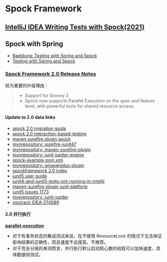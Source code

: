 # Spock Framework

## [IntelliJ IDEA Writing Tests with Spock(2021)](https://www.youtube.com/watch?v=i5Qu3qYOfsM&t=168s)

## Spock with Spring

* [Baeldung: Testing with Spring and Spock](https://www.baeldung.com/spring-spock-testing)
* [Testing with Spring and Spock](https://www.baeldung.com/spring-spock-testing)

### [Spock Framework 2.0 Release Notes](https://spockframework.org/spock/docs/2.0/release_notes.html)

较为重要的升级理由：

> * Support for Groovy 3
> * Spock now supports Parallel Execution on the spec and feature level, with powerful tools for shared resource access.

#### Update to 2.0 data links

* [spock 2.0 migration guide](https://spockframework.org/spock/docs/2.0/migration_guide.html)
* [spock 2.0 interaction-based-testing](https://spockframework.org/spock/docs/2.0/interaction_based_testing.html#interaction-based-testing)
* [maven surefire plugin spock](https://maven.apache.org/surefire/maven-surefire-plugin/examples/spock.html)
* [mvnrepository: surefire-junit47](https://mvnrepository.com/artifact/org.apache.maven.surefire/surefire-junit47)
* [mvnrepository: maven-surefire-plugin](https://mvnrepository.com/artifact/org.apache.maven.plugins/maven-surefire-plugin)
* [mvnrepository: junit-jupiter-engine](https://mvnrepository.com/artifact/org.junit.jupiter/junit-jupiter-engine)
* [spock-example pom.xml](https://github.com/spockframework/spock-example/blob/master/pom.xml)
* [mvnrepository: gmavenplus-plugin](https://mvnrepository.com/artifact/org.codehaus.gmavenplus/gmavenplus-plugin)
* [spockframework 2.0 index](https://spockframework.org/spock/docs/2.0/index.html)
* [junit5 user guide](https://junit.org/junit5/docs/current/user-guide/)
* [junit4-and-junit5-tests-not-running-in-intellij](https://stackoverflow.com/questions/45040070/junit4-and-junit5-tests-not-running-in-intellij)
* [maven-surefire-plugin junit-platform](https://maven.apache.org/surefire/maven-surefire-plugin/examples/junit-platform.html)
* [junit5 issues 1773](https://github.com/junit-team/junit5/issues/1773)
* [mvnrepository: junit-jupiter](https://mvnrepository.com/artifact/org.junit.jupiter/junit-jupiter)
* [youtrack IDEA-274589](https://youtrack.jetbrains.com/issue/IDEA-274589)

#### 2.0 并行执行

**[parallel-execution](https://spockframework.org/spock/docs/2.0/parallel_execution.html#parallel-execution)**

* 对于有事务状态的集成测试来说，在不使用 ResourceLock 的情况下无法保证影响结果的正确性，而且速度不会提高，不推荐。
* 对于完全分隔的单测而言，并行执行默认启动核心数的线程可以加快速度，具体数据待测试。
